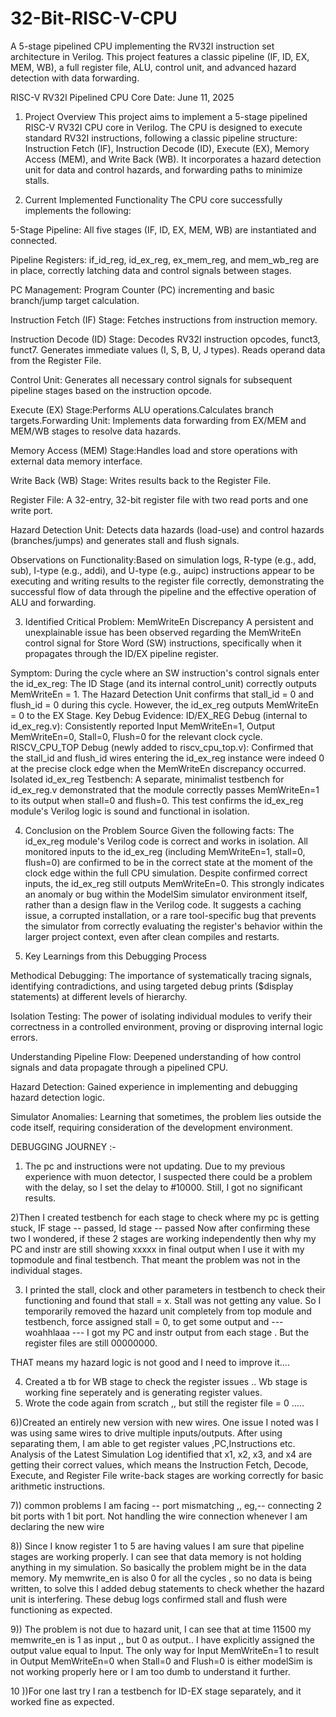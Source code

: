 # 32-Bit-RISC-V-CPU
A 5-stage pipelined CPU implementing the RV32I instruction set architecture in Verilog. This project features a classic pipeline (IF, ID, EX, MEM, WB), a full register file, ALU, control unit, and advanced hazard detection with data forwarding. 

RISC-V RV32I Pipelined CPU Core 
Date: June 11, 2025

1. Project Overview
This project aims to implement a 5-stage pipelined RISC-V RV32I CPU core in Verilog. The CPU is designed to execute standard RV32I instructions, following a classic pipeline structure: Instruction Fetch (IF), Instruction Decode (ID), Execute (EX), Memory Access (MEM), and Write Back (WB). It incorporates a hazard detection unit for data and control hazards, and forwarding paths to minimize stalls.

2. Current Implemented Functionality
The CPU core successfully implements the following:

5-Stage Pipeline: All five stages (IF, ID, EX, MEM, WB) are instantiated and connected.

Pipeline Registers: if_id_reg, id_ex_reg, ex_mem_reg, and mem_wb_reg are in place, correctly latching data and control signals between stages.

PC Management: Program Counter (PC) incrementing and basic branch/jump target calculation.

Instruction Fetch (IF) Stage: Fetches instructions from instruction memory.

Instruction Decode (ID) Stage: Decodes RV32I instruction opcodes, funct3, funct7.
Generates immediate values (I, S, B, U, J types).
Reads operand data from the Register File.

Control Unit: Generates all necessary control signals for subsequent pipeline stages based on the instruction opcode.

Execute (EX) Stage:Performs ALU operations.Calculates branch targets.Forwarding Unit: Implements data forwarding from EX/MEM and MEM/WB stages to resolve data hazards.

Memory Access (MEM) Stage:Handles load and store operations with external data memory interface.

Write Back (WB) Stage: Writes results back to the Register File.

Register File: A 32-entry, 32-bit register file with two read ports and one write port.

Hazard Detection Unit: Detects data hazards (load-use) and control hazards (branches/jumps) and generates stall and flush signals.

Observations on Functionality:Based on simulation logs, R-type (e.g., add, sub), I-type (e.g., addi), and U-type (e.g., auipc) instructions appear to be executing and writing results to the register file correctly, demonstrating the successful flow of data through the pipeline and the effective operation of ALU and forwarding.

3. Identified Critical Problem: MemWriteEn Discrepancy
A persistent and unexplainable issue has been observed regarding the MemWriteEn control signal for Store Word (SW) instructions, specifically when it propagates through the ID/EX pipeline register.

Symptom:
During the cycle where an SW instruction's control signals enter the id_ex_reg:
The ID Stage (and its internal control_unit) correctly outputs MemWriteEn = 1.
The Hazard Detection Unit confirms that stall_id = 0 and flush_id = 0 during this cycle.
However, the id_ex_reg outputs MemWriteEn = 0 to the EX Stage.
Key Debug Evidence:
ID/EX_REG Debug (internal to id_ex_reg.v): Consistently reported Input MemWriteEn=1, Output MemWriteEn=0, Stall=0, Flush=0 for the relevant clock cycle.
RISCV_CPU_TOP Debug (newly added to riscv_cpu_top.v): Confirmed that the stall_id and flush_id wires entering the id_ex_reg instance were indeed 0 at the precise clock edge when the MemWriteEn discrepancy occurred.
Isolated id_ex_reg Testbench: A separate, minimalist testbench for id_ex_reg.v demonstrated that the module correctly passes MemWriteEn=1 to its output when stall=0 and flush=0. This test confirms the id_ex_reg module's Verilog logic is sound and functional in isolation.


4. Conclusion on the Problem Source
Given the following facts:
The id_ex_reg module's Verilog code is correct and works in isolation.
All monitored inputs to the id_ex_reg (including MemWriteEn=1, stall=0, flush=0) are confirmed to be in the correct state at the moment of the clock edge within the full CPU simulation.
Despite confirmed correct inputs, the id_ex_reg still outputs MemWriteEn=0.
This strongly indicates an anomaly or bug within the ModelSim simulator environment itself, rather than a design flaw in the Verilog code. It suggests a caching issue, a corrupted installation, or a rare tool-specific bug that prevents the simulator from correctly evaluating the register's behavior within the larger project context, even after clean compiles and restarts.


6. Key Learnings from this Debugging Process

Methodical Debugging: The importance of systematically tracing signals, identifying contradictions, and using targeted debug prints ($display statements) at different levels of hierarchy.

Isolation Testing: The power of isolating individual modules to verify their correctness in a controlled environment, proving or disproving internal logic errors.

Understanding Pipeline Flow: Deepened understanding of how control signals and data propagate through a pipelined CPU.

Hazard Detection: Gained experience in implementing and debugging hazard detection logic.

Simulator Anomalies: Learning that sometimes, the problem lies outside the code itself, requiring consideration of the development environment.


DEBUGGING JOURNEY :-

1) The pc and instructions were not updating. Due to my previous experience with muon detector, I suspected there could be a problem with the delay, so I set the delay to #10000. Still, I got no significant results.

2)Then I created testbench for each stage to check where my pc is getting stuck, 
IF stage -- passed,
Id stage -- passed 
Now after confirming these two I wondered, if these 2 stages are working independently then why my PC and instr are still showing xxxxx in final output when I use it with my topmodule and final testbench. That meant the problem was not in the individual stages.

3) I printed the stall, clock and other parameters in testbench to check their functioning and found that stall = x. Stall was not getting any value.  So I temporarily removed the hazard unit completely from top module and testbench, force assigned stall = 0, to get some output and  --- woahhlaaa --- I got my PC and instr output from each stage .
But the register files are still 00000000.
 
THAT means my hazard logic is not good and I need to improve it…. 
	
4)  Created a tb for WB stage to check the register issues .. Wb stage is working fine seperately and is generating register values. 
5) Wrote the code again from scratch ,, but still the register file = 0 ….. 


6))Created an entirely new version with new wires. One issue I noted was I was using same wires to drive multiple inputs/outputs. After using separating them, I am able  to get register values ,PC,Instructions etc.
Analysis of the Latest Simulation Log
identified that x1, x2, x3, and x4 are getting their correct values, which means the Instruction Fetch, Decode, Execute, and Register File write-back stages are working correctly for basic arithmetic instructions.

7)) common problems I am facing --
port mismatching ,, eg,-- connecting 2 bit ports with 1 bit port.
Not handling the wire connection whenever I am declaring the new wire 


8)) Since I know register 1 to 5 are having values I am sure that pipeline stages are working properly. I can see that data memory is not holding anything in my simulation. So basically the problem might be in the data memory.
My memwrite_en is also 0 for all the cycles , so no data is being written, to solve this I added debug statements to  check whether the hazard unit is interfering. These debug logs confirmed stall and flush were functioning as expected.

9)) The problem is not due to hazard unit, I can see that at time 11500 my memwrite_en is 1 as input ,, but 0 as output..
I have explicitly assigned the output value equal to Input.
The only way for Input MemWriteEn=1 to result in Output MemWriteEn=0 when Stall=0 and Flush=0 is either modelSim is not working properly here or I am too dumb to understand it further.

10 ))For one last try I ran a testbench for ID-EX stage separately, and it worked fine as expected.

